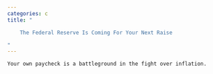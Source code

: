 ```yaml
---
categories: c
title: "

    The Federal Reserve Is Coming For Your Next Raise

"
---
```



    Your own paycheck is a battleground in the fight over inflation.

